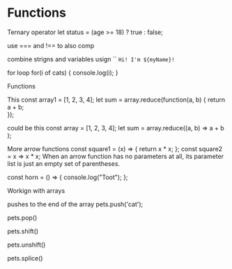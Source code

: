 # Functions

Ternary operator
let status = (age >= 18) ? true : false;

use === and !== to also comp


combine strigns and variables usign ``
`Hi! I'm ${myName}!`


for loop
for(i of cats) {
  console.log(i);
}


Functions

This
const array1 = [1, 2, 3, 4];
let sum = array.reduce(function(a, b) {
  return a + b;  
});

could be this
const array = [1, 2, 3, 4];
let sum = array.reduce((a, b) =>
  a + b
);


More arrow functions
const square1 = (x) => { return x * x; };
const square2 = x => x * x;
When an arrow function has no parameters at all, its parameter list is just an empty set of parentheses.

const horn = () => {
  console.log("Toot");
};



Workign with arrays

pushes to the end of the array
pets.push('cat');

pets.pop()

pets.shift()

pets.unshift()

pets.splice()

